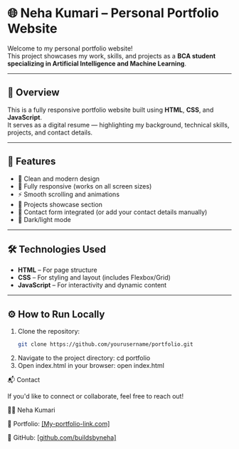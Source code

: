 # 🌐 Neha Kumari – Personal Portfolio Website

Welcome to my personal portfolio website!  
This project showcases my work, skills, and projects as a **BCA student specializing in Artificial Intelligence and Machine Learning**.  

---

## 🚀 Overview

This is a fully responsive portfolio website built using **HTML**, **CSS**, and **JavaScript**.  
It serves as a digital resume — highlighting my background, technical skills, projects, and contact details.

---

## 🧠 Features

- 🎨 Clean and modern design  
- 📱 Fully responsive (works on all screen sizes)  
- ⚡ Smooth scrolling and animations  
- 💼 Projects showcase section  
- 📧 Contact form integrated (or add your contact details manually)  
- 🌙 Dark/light mode

---

## 🛠️ Technologies Used

- **HTML** – For page structure  
- **CSS** – For styling and layout (includes Flexbox/Grid)  
- **JavaScript** – For interactivity and dynamic content 

---

## ⚙️ How to Run Locally

1. Clone the repository:
   ```bash
   git clone https://github.com/yourusername/portfolio.git
2. Navigate to the project directory:
   cd portfolio
3. Open index.html in your browser:
   open index.html

📬 Contact

If you'd like to connect or collaborate, feel free to reach out!

👩‍💻 Neha Kumari

🔗 Portfolio: [[My-portfolio-link.com]](https://nehakumari.vercel.app/)

🐙 GitHub: [[github.com/buildsbyneha]](https://github.com/yourusername/portfolio.git)
